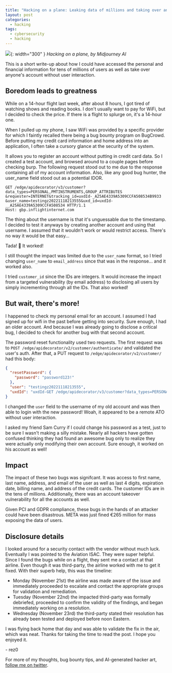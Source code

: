 ```yaml
---
title: "Hacking on a plane: Leaking data of millions and taking over any account"
layout: post
categories:
  - hacking
tags:
  - cybersecurity
  - hacking
---
```


![](https://i.imgur.com/6u4iy7e.png){: width="300" }
*Hacking on a plane, by Midjourney AI*

This is a short write-up about how I could have accessed the personal and financial information for tens of millions of users as well as take over anyone's account without user interaction. 

## Boredom leads to greatness

While on a 14-hour flight last week, after about 8 hours, I got tired of watching shows and reading books. I don't usually want to pay for WiFi, but I decided to check the price. If there is a flight to splurge on, it's a 14-hour one. 

When I pulled up my phone, I saw WiFi was provided by a specific provider for which I faintly recalled there being a bug bounty program on BugCrowd. Before putting my credit card information and home address into an application, I often take a cursory glance at the security of the system. 

It allows you to register an account without putting in credit card data. So I created a test account, and browsed around to a couple pages before checking burp. The following request stood out to me due to the response containing all of my account information. Also, like any good bug hunter, the user_name field stood out as a potential IDOR.

```
GET /edge/apidecorator/v3/customer?data_types=PERSONAL,PMTINSTRUMENTS,GROUP_ATTRIBUTES
&requester=INTERNET&tracking_id=uxdId-_A25AE4339A5309CCFA508534B9933
&user_name=testingz20221118213555&uxd_id=uxdId-__A25AE4339A5309CCFA508534 HTTP/1.1
Host: gbp.inflightinternet.com
```

The thing about the username is that it's unguessable due to the timestamp. I decided to test it anyways by creating another account and using that username. I assumed that it wouldn't work or would restrict access. There's no way it would be that easy...

Tada! 🎉 It worked!

I still thought the impact was limited due to the `user_name` format, so I tried changing `user_name` to `email_address` since that was in the response... and it worked also. 

I tried `customer_id` since the IDs are integers. It would increase the impact from a targeted vulnerability (by email address) to disclosing all users by simply incrementing through all the IDs. That also worked!

## But wait, there's more!

I happened to check my personal email for an account. I assumed I had signed up for wifi in the past before getting into security. Sure enough, I had an older account. And because I was already going to disclose a critical bug, I decided to check for another bug with that second account.

The password reset functionality used two requests. The first request was to 
`POST /edge/apidecorator/v2/customer/authenticate/` and validated the user's auth. After that, a PUT request to `/edge/apidecorator/v2/customer/` had this body:

```json
{
  "resetPassword": {
    "password": "password123!"
  },
  "user": "testingz20221118213555",
  "uxdId": "uxdId-GET /edge/apidecorator/v3/customer?data_types=PERSONAL,PMTINSTRUMENTS,GROUP_ATTRIBUTES&requester=INTERNET&tracking_id=uxdId-_A25AE4339A5309CCFA508534B99332B0_1668735922_0avmL6L5q&user_name=testingz20221118213555&uxd_id=uxdId-__A25AE4339A5309CCFA508534B99332B0_1668735922_0avmL6L5q HTTP/1.1__A25AE4339A5309CCFA508534B99332B0_1668735922_0avmL6L5q"
}
```

I changed the `user` field to the username of my old account and was then able to login with the new password! Woah, it appeared to be a remote ATO without user interaction. 

I asked my friend Sam Curry if I could change his password as a test, just to be sure I wasn't making a silly mistake. Nearly all hackers have gotten confused thinking they had found an awesome bug only to realize they were actually only modifying their own account. Sure enough, it worked on his account as well!

## Impact

The impact of these two bugs was signifcant. It was access to first name, last name, address, and email of the user as well as last 4 digits, expiration date, billing name, and address of the credit cards. The customer IDs are in the tens of millions. Additionally, there was an account takeover vulnerability for all the accounts as well. 

Given PCI and GDPR compliance, these bugs in the hands of an attacker could have been disastrous. META was just fined €265 million for mass exposing the data of users. 

## Disclosure details

I looked around for a security contact with the vendor without much luck. Eventually I was pointed to the Aviation ISAC. They were super helpful. Since I found the bugs while on a flight, they sent me a contact at that airline. Even though it was third-party, the airline worked with me to get it fixed. With their superb help, this was the timeline:

-  Monday (November 21st) the airline was made aware of the issue and immediately proceeded to escalate and contact the appropriate groups for validation and remediation.
-  Tuesday (November 22nd) the impacted third-party was formally debriefed, proceeded to confirm the validity of the findings, and began immediately working on a resolution.
-  Wednesday (November 23rd) the third-party stated their resolution has already been tested and deployed before noon Eastern.

I was flying back home that day and was able to validate the fix in the air, which was neat. Thanks for taking the time to read the post. I hope you enjoyed it. 

\- rez0


For more of my thoughts, bug bounty tips, and AI-generated hacker art, [follow me on twitter](https://twitter.com/rez0__). 

<meta name="twitter:card" content="summary_large_image" />
<meta name="twitter:site" content="@rez0__" />
<meta name="twitter:creator" content="@rez0__" />
<meta property="og:url" content="https://rez0.blog/hacking/2022/12/02/hacking-on-a-plane.html" />
<meta property="og:title" content="Hacking on a plane" />
<meta property="og:description" content="Leaking data of millions and taking over any account" />
<meta property="og:image" content="https://i.imgur.com/6u4iy7e.png" />
